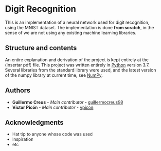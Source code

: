 # Digit Recognition

This is an implementation of a neural network used for digit recognition, using the MNIST dataset. The implementation is done **from scratch**, in the sense of we are not using any existing machine learning libraries.

## Structure and contents
An entire explanation and derivation of the project is kept entirely at the (insertar pdf) file.
This project was written entirely in [Python](https://www.python.org/) version 3.7. Several libraries from the standard library were used, and the latest version of the numpy library at current time, see [NumPy](https://numpy.org/).

## Authors

* **Guillermo Creus** - *Main contributor* - [guillermocreus98](https://github.com/PurpleBooth)
* **Victor Picón** - *Main contributor* - [vpicon](https://gitlab.com/vpicon)

## Acknowledgments

* Hat tip to anyone whose code was used
* Inspiration
* etc
